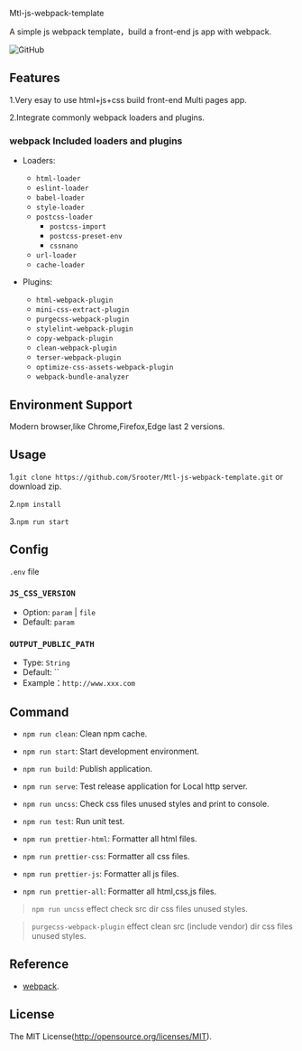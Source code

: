 Mtl-js-webpack-template

A simple js webpack template，build a front-end js app with webpack.

![GitHub](https://img.shields.io/github/license/Srooter/Mtl-js-webpack-template)

## Features

1.Very esay to use html+js+css build front-end Multi pages app.

2.Integrate commonly webpack loaders and plugins.

### webpack Included loaders and plugins

- Loaders:
  - `html-loader`
  - `eslint-loader`
  - `babel-loader`
  - `style-loader`
  - `postcss-loader`
    - `postcss-import`
    - `postcss-preset-env`
    - `cssnano`
  - `url-loader`
  - `cache-loader`

- Plugins:
  - `html-webpack-plugin`
  - `mini-css-extract-plugin`
  - `purgecss-webpack-plugin`
  - `stylelint-webpack-plugin`
  - `copy-webpack-plugin`
  - `clean-webpack-plugin`
  - `terser-webpack-plugin`
  - `optimize-css-assets-webpack-plugin`
  - `webpack-bundle-analyzer`
    
## Environment Support

Modern browser,like Chrome,Firefox,Edge last 2 versions.

## Usage

1.`git clone https://github.com/Srooter/Mtl-js-webpack-template.git` or download zip.

2.`npm install`

3.`npm run start`

## Config 

`.env` file 

### `JS_CSS_VERSION`

- Option: `param` | `file`
- Default: `param`

### `OUTPUT_PUBLIC_PATH`

- Type: `String`
- Default: ``
- Example：`http://www.xxx.com`                      

## Command 

- `npm run clean`: Clean npm cache.

- `npm run start`: Start development environment.

- `npm run build`: Publish application.

- `npm run serve`: Test release application for Local http server.

- `npm run uncss`: Check css files unused styles and print to console.

- `npm run test`: Run unit test.

- `npm run prettier-html`: Formatter all html files.

- `npm run prettier-css`: Formatter all css files.

- `npm run prettier-js`: Formatter all js files.

- `npm run prettier-all`: Formatter all html,css,js files.

> `npm run uncss` effect check src dir css files unused styles.

> `purgecss-webpack-plugin` effect clean src (include vendor) dir css files unused styles.

## Reference

- [webpack](https://webpack.js.org/).

## License

The MIT License(http://opensource.org/licenses/MIT).
